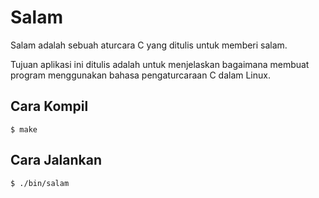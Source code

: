 # Salam

Salam adalah sebuah aturcara C yang ditulis untuk memberi salam.

Tujuan aplikasi ini ditulis adalah untuk menjelaskan bagaimana membuat program menggunakan bahasa pengaturcaraan C dalam Linux.

## Cara Kompil

```
$ make
```

## Cara Jalankan

```
$ ./bin/salam
```

